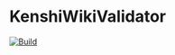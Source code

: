 # KenshiWikiValidator
[![Build](https://github.com/adwitkow/KenshiWikiValidator/actions/workflows/build.yml/badge.svg?branch=master)](https://github.com/adwitkow/KenshiWikiValidator/actions/workflows/build.yml)
